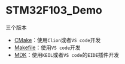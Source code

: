 # STM32F103_Demo

三个版本
- [CMake](./CMake/STM32F103_Demo/)：使用`Clion`或者`VS code`开发
- [Makefile](./Makefile/STM32F103_Demo/)：使用`VS code`开发
- [MDK](./MDK/STM32F103_Demo/)：使用`KEIL`或者`VS code`的`EIDE`插件开发
